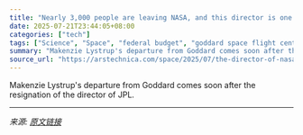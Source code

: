 ```yaml
---
title: "Nearly 3,000 people are leaving NASA, and this director is one of them"
date: 2025-07-21T23:44:05+08:00
categories: ["tech"]
tags: ["Science", "Space", "federal budget", "goddard space flight center", "NASA", "nasa budget", "space policy", "space science"]
summary: "Makenzie Lystrup's departure from Goddard comes soon after the resignation of the director of JPL."
source_url: "https://arstechnica.com/space/2025/07/the-director-of-nasas-largest-science-center-is-leaving-government/"
---
```


Makenzie Lystrup's departure from Goddard comes soon after the resignation of the director of JPL.

---

*来源: [原文链接](https://arstechnica.com/space/2025/07/the-director-of-nasas-largest-science-center-is-leaving-government/)*
